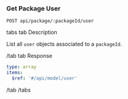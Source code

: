 ### Get Package User

```
POST api/package/:packageId/user
```

tabs
tab Description

List all `user` objects associated to a `packageId`.

/tab
tab Response

```yaml
type: array
items:
  $ref: '#/api/model/user'
```

/tab
/tabs